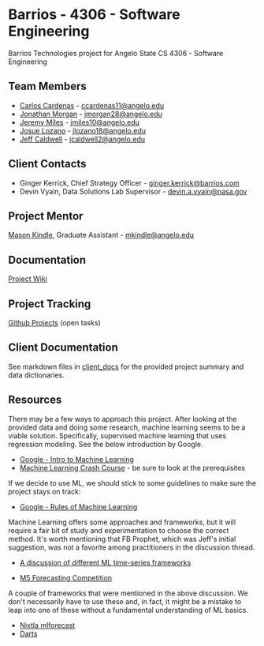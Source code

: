# Barrios - 4306 - Software Engineering
Barrios Technologies project for Angelo State CS 4306 - Software Engineering

## Team Members
- [Carlos Cardenas](https://github.com/arcxcc) - ccardenas11@angelo.edu
- [Jonathan Morgan](https://github.com/jmorgan28-01) - jmorgan28@angelo.edu
- [Jeremy Miles](https://github.com/jeremymiles) - jmiles10@angelo.edu
- [Josue Lozano](https://github.com/jlozano23) - jlozano18@angelo.edu
- [Jeff Caldwell](https://github.com/nemo-omen) - jcaldwell2@angelo.edu

## Client Contacts
- Ginger Kerrick, Chief Strategy Officer - ginger.kerrick@barrios.com
- Devin Vyain, Data Solutions Lab Supervisor - devin.a.vyain@nasa.gov

## Project Mentor
[Mason Kindle](https://www.angelo.edu/live/profiles/13285-mason-kindle),  Graduate Assistant  - mkindle@angelo.edu

## Documentation
[Project Wiki](https://github.com/4306-team-noname/barrios/wiki)

## Project Tracking
[Github Projects](https://github.com/4306-team-noname/barrios/projects?query=is%3Aopen) (open tasks)

## Client Documentation
See markdown files in [client_docs](./client_docs) for the provided project summary and data dictionaries.

## Resources

There may be a few ways to approach this project. After looking at the provided data and doing some research, machine learning seems to be a viable solution. Specifically, supervised machine learning that uses regression modeling. See the below introduction by Google.
- [Google - Intro to Machine Learning](https://developers.google.com/machine-learning/intro-to-ml)
- [Machine Learning Crash Course](https://developers.google.com/machine-learning/crash-course) - be sure to look at the prerequisites

If we decide to use ML, we should stick to some guidelines to make sure the project stays on track:
- [Google - Rules of Machine Learning](https://developers.google.com/machine-learning/guides/rules-of-ml#rule_1_dont_be_afraid_to_launch_a_product_without_machine_learning)

Machine Learning offers some approaches and frameworks, but it will require a fair bit of study and experimentation to choose the correct method. It's worth mentioning that FB Prophet, which was Jeff's initial suggestion, was not a favorite among practitioners in the discussion thread.
- [A discussion of different ML time-series frameworks](https://www.reddit.com/r/MachineLearning/comments/114d166/discussion_time_series_methods_comparisons/)

- [M5 Forecasting Competition](https://www.innovating-automation.blog/m5-forecasting-competition/)

A couple of frameworks that were mentioned in the above discussion. We don't necessarily have to use these and, in fact, it might be a mistake to leap into one of these without a fundamental understanding of ML basics.

- [Nixtla mlforecast](https://github.com/Nixtla/mlforecast)
- [Darts](https://unit8co.github.io/darts/index.html)